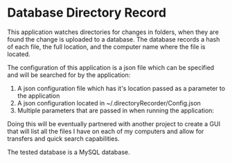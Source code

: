 # Database Directory Record

This application watches directories for changes in folders, when they are found the change is uploaded to
a database. The database records a hash of each file, the full location, and 
the computer name where the file is located.

The configuration of this application is a json file which can be specified and will be searched for by the application:
 1. A json configuration file which has it's location passed as a parameter to the application
 2. A json configuration located in ~/.directoryRecorder/Config.json
 3. Multiple parameters that are passed in when running the application: 

Doing this will be eventually partnered with another project to create a GUI that will list all the
files I have on each of my computers and allow for transfers and quick search capabilities.

The tested database is a MySQL database.